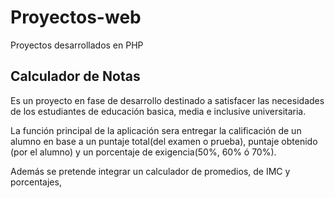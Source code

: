 # Proyectos-web
Proyectos desarrollados en PHP

## Calculador de Notas
Es un proyecto en fase de desarrollo destinado a satisfacer las necesidades de los estudiantes de educación basica, 
media e inclusive universitaria.

La función principal de la aplicación sera entregar la calificación de un alumno en base a un puntaje total(del examen o prueba), 
puntaje obtenido (por el alumno) y un porcentaje de exigencia(50%, 60% ó 70%).

Además se pretende integrar un calculador de promedios, de IMC y porcentajes, 
